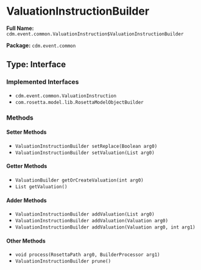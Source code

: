 # ValuationInstructionBuilder

**Full Name:** `cdm.event.common.ValuationInstruction$ValuationInstructionBuilder`

**Package:** `cdm.event.common`

## Type: Interface

### Implemented Interfaces

- `cdm.event.common.ValuationInstruction`
- `com.rosetta.model.lib.RosettaModelObjectBuilder`

### Methods

#### Setter Methods

- `ValuationInstructionBuilder setReplace(Boolean arg0)`
- `ValuationInstructionBuilder setValuation(List arg0)`

#### Getter Methods

- `ValuationBuilder getOrCreateValuation(int arg0)`
- `List getValuation()`

#### Adder Methods

- `ValuationInstructionBuilder addValuation(List arg0)`
- `ValuationInstructionBuilder addValuation(Valuation arg0)`
- `ValuationInstructionBuilder addValuation(Valuation arg0, int arg1)`

#### Other Methods

- `void process(RosettaPath arg0, BuilderProcessor arg1)`
- `ValuationInstructionBuilder prune()`

